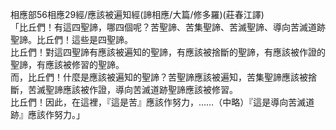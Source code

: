 相應部56相應29經/應該被遍知經(諦相應/大篇/修多羅)(莊春江譯)  
「比丘們！有這四聖諦，哪四個呢？苦聖諦、苦集聖諦、苦滅聖諦、導向苦滅道跡聖諦。比丘們！這些是四聖諦。  
比丘們！對這四聖諦有應該被遍知的聖諦，有應該被捨斷的聖諦，有應該被作證的聖諦，有應該被修習的聖諦。  
而，比丘們！什麼是應該被遍知的聖諦？苦聖諦應該被遍知，苦集聖諦應該被捨斷，苦滅聖諦應該被作證，導向苦滅道跡聖諦應該被修習。  
比丘們！因此，在這裡，『這是苦』應該作努力，……（中略）『這是導向苦滅道跡』應該作努力。」  
  
  
